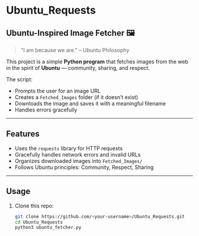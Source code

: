 # Ubuntu_Requests

## Ubuntu-Inspired Image Fetcher 🖼️

> "I am because we are." – Ubuntu Philosophy  

This project is a simple **Python program** that fetches images from the web in the spirit of **Ubuntu** — community, sharing, and respect.  

The script:
- Prompts the user for an image URL
- Creates a `Fetched_Images` folder (if it doesn’t exist)
- Downloads the image and saves it with a meaningful filename
- Handles errors gracefully

---

## Features
- Uses the `requests` library for HTTP requests  
- Gracefully handles network errors and invalid URLs  
- Organizes downloaded images into `Fetched_Images/`  
- Follows Ubuntu principles: Community, Respect, Sharing  

---

## Usage

1. Clone this repo:
   ```bash
   git clone https://github.com/<your-username>/Ubuntu_Requests.git
   cd Ubuntu_Requests
   python3 ubuntu_fetcher.py
   
 
